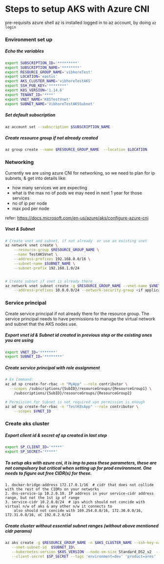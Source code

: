 # Steps to setup AKS with Azure CNI 
pre-requisits azure shell az is installed logged in to az account, by doing `az login` 

###  Environment set up 
##### Echo the variables
```sh
export SUBSCRIPTION_ID='*********'
export SUBSCRIPTION_NAME='********'
export RESOURCE_GROUP_NAME='vibhoreTest' 
export LOCATION='eastus'
export AKS_CLUSTER_NAME='vibhoreTestAKS' 
export SSH_PUB_KEY='********' 
export K8S_VERSION='1.14.6'
export TENANT_ID='****'
export VNET_NAME='K8STestVnet'
export SUBNET_NAME='VibhoreTestAKSSubnet' 
```

##### Set default subscription 
```sh
az account set --subscription $SUBSCRIPTION_NAME
```

##### Create resource group if not already created 
```sh
az group create --name $RESOURCE_GROUP_NAME  --location $LOCATION
```

### Networking

Currently we are using azure CNI for networking, so we need to plan for ip subnets, & get into details like:
 * how many services we are expecting
 * what is the max no of pods we may need in next 1 year for those services
 * no of ip per node
 * max pod per node 

refer: https://docs.microsoft.com/en-us/azure/aks/configure-azure-cni
      
##### Vnet & Subnet 
```sh
# Create vnet and subnet, if not already  or use an existing vnet 
az network vnet create \
    --resource-group $RESOURCE_GROUP_NAME \
    --name TestAKSVnet \
    --address-prefixes 192.168.0.0/16 \
    --subnet-name $SUBNET_NAME \
    --subnet-prefix 192.168.1.0/24


# Create subnet if vnet is already there 
az network vnet subnet create -g $RESOURCE_GROUP_NAME --vnet-name $VNET_NAME -n $SUBNET_NAME \
    --address-prefixes 10.0.0.0/24 --network-security-group <if applicable>  --route-table <if applicable> 
```

### Service principal

Create service principal if not already there for the resource group.
The service principal needs to have permissions to manage the virtual network and subnet that the AKS nodes use.
 
##### Export vnet id & Subnet id created in previous step or the existing ones you are using 
```sh
export VNET_ID='*******'
export SUBNET_ID='********'
```

##### Create service principal with role assignment
```sh
# Ex Command: 
az ad sp create-for-rbac -n "MyApp" --role contributor \
  --scopes /subscriptions/{SubID}/resourceGroups/{ResourceGroup1} \
    /subscriptions/{SubID}/resourceGroups/{ResourceGroup2}
```
```sh
# Permission for Subnet is not required vpn permission is enough
az ad sp create-for-rbac -n "TestK8sApp" --role contributor \
    --scopes $VNET_ID
```

### Create aks cluster
##### Export client id  & secret of sp created in last step
```sh
export SP_CLIENT_ID='*****'
export SP_SECRET='*****'
```
##### To setup aks with azure cni, it is imp to pass these parameters, these are not compulsory but critical when setting up for prod environment. One needs to figure out free CIDR(s) for these. 
    1. docker-bridge-address 172.17.0.1/16  # cidr that does not collide with the rest of the CIDRs on your networks
    2. dns-service-ip 10.2.0.10. IP address in your service-cidr address range, but not the 1st ip of range
    3. service-cidr 10.2.0.0/24  # ips which should not concide with virtual n/w of aks & any other n/w it connects to 
        also should not concide with 169.254.0.0/16, 172.30.0.0/16, 172.31.0.0/16, oC 192.0.2.0/24
##### Create cluster without essential subnet ranges (without above mentioned cidr params)
```sh
az aks create -g $RESOURCE_GROUP_NAME -n $AKS_CLUSTER_NAME --ssh-key-value $SSH_PUB_KEY --node-count 1 --enable-addons monitoring \
   --vnet-subnet-id  $SUBNET_ID\
   --kubernetes-version $K8S_VERSION --node-vm-size Standard_DS2_v2  --nodepool-name team1 --network-plugin azure --service-principal $SP_CLIENT_ID \
   --client-secret $SP_SECRET --tags 'environment=dev' 'product=ares' 'team=team1' 'service=service1'

```

